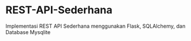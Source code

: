 # REST-API-Sederhana
Implementasi REST API Sederhana menggunakan Flask, SQLAlchemy, dan Database Mysqlite
